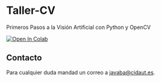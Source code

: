 # Taller-CV
Primeros Pasos a la Visión Artificial con Python y OpenCV


[![Open In Colab](https://colab.research.google.com/assets/colab-badge.svg)](https://colab.research.google.com/github/cidautai/Taller-CV/blob/main/CidautAI-CV.ipynb)

## Contacto

Para cualquier duda mandad un correo a javaba@cidaut.es.

